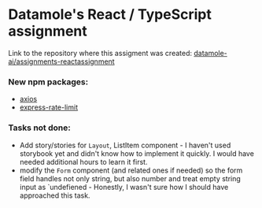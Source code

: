 # Datamole's React / TypeScript assignment

Link to the repository where this assigment was created: [datamole-ai/assignments-reactassignment](https://github.com/datamole-ai/assignments-reactassignment) 

### New npm packages:
* [axios](https://github.com/axios/axios)
* [express-rate-limit](https://github.com/nfriedly/express-rate-limit)

### Tasks not done:
* Add story/stories for `Layout`, ListItem component - I haven't used storybook yet and didn't know how to implement it quickly. I would have needed additional hours to learn it first.
* modify the `Form` component (and related ones if needed) so the form field handles not only string, but also number and treat empty string input as `undefiened - Honestly, I wasn't sure how I should have approached this task.

